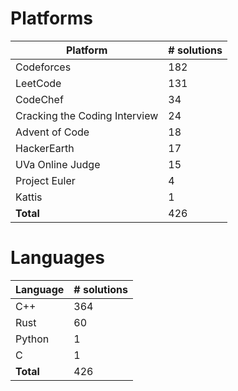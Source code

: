# Platforms
Platform | # solutions
-------- | -----------
Codeforces | 182
LeetCode | 131
CodeChef | 34
Cracking the Coding Interview | 24
Advent of Code | 18
HackerEarth | 17
UVa Online Judge | 15
Project Euler | 4
Kattis | 1
**Total** | 426

# Languages
Language | # solutions
-------- | -----------
C++ | 364
Rust | 60
Python | 1
C | 1
**Total** | 426

